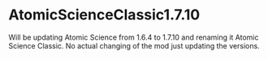 # AtomicScienceClassic1.7.10
Will be updating Atomic Science from 1.6.4  to 1.7.10 and renaming it Atomic Science Classic. No actual changing of the mod just updating the versions. 
